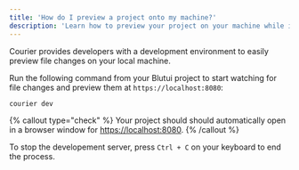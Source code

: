 ```yaml
---
title: 'How do I preview a project onto my machine?'
description: 'Learn how to preview your project on your machine while in development.'
---
```


Courier provides developers with a development environment to easily preview file changes on your local machine.

Run the following command from your Blutui project to start watching for file changes and preview them at `https://localhost:8080`:

```bash
courier dev
```

{% callout type="check" %}
Your project should should automatically open in a browser window for [https://localhost:8080](https://localhost:8080).
{% /callout %}

To stop the developement server, press `Ctrl + C` on your keyboard to end the process.
